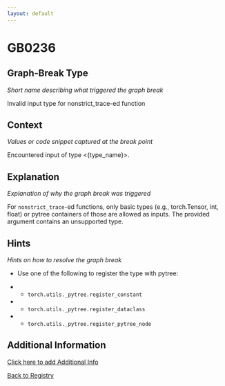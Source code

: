 ```yaml
---
layout: default
---
```

# GB0236

## Graph-Break Type
*Short name describing what triggered the graph break*

Invalid input type for nonstrict_trace-ed function

## Context
*Values or code snippet captured at the break point*

Encountered input of type <{type_name}>.

## Explanation
*Explanation of why the graph break was triggered*

For `nonstrict_trace`-ed functions, only basic types (e.g., torch.Tensor, int, float) or pytree containers of those are allowed as inputs. The provided argument contains an unsupported type.

## Hints
*Hints on how to resolve the graph break*

- Use one of the following to register the type with pytree:

- * `torch.utils._pytree.register_constant`

- * `torch.utils._pytree.register_dataclass`

- * `torch.utils._pytree.register_pytree_node`


## Additional Information

<!-- ADDITIONAL INFORMATION START - Add custom information below this line -->

<!-- ADDITIONAL INFORMATION END -->


[Click here to add Additional Info](https://github.com/meta-pytorch/compile-graph-break-site/edit/main/docs/gb/gb0236.md)

[Back to Registry](../index.html)
